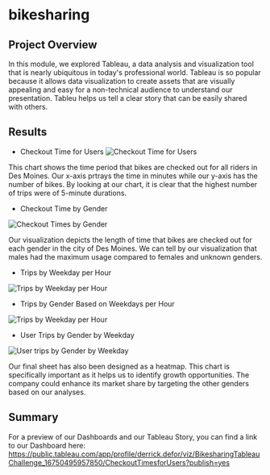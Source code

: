 # bikesharing

## Project Overview

In this module, we explored Tableau, a data analysis and visualization tool that is nearly ubiquitous in today's professional world. Tableau is so popular because it allows data visualization to create assets that are visually appealing and easy for a non-technical audience to understand our presentation. Tableu helps us tell a clear story that can be easily shared with others.

## Results
* Checkout Time for Users
![Checkout Time for Users](https://user-images.githubusercontent.com/111805716/213967553-1b9d13d2-7844-497b-8f00-220ed2d8a247.png)

This chart shows the time period that bikes are checked out for all riders in Des Moines. Our x-axis prtrays the time in minutes while our y-axis has the number of bikes. By looking at our chart, it is clear that the highest number of trips were of 5-minute durations.


* Checkout Time by Gender

![Checkout Times by Gender](https://user-images.githubusercontent.com/111805716/213967665-ad7aff64-4fb2-41cd-b5b5-bdd8ccee2989.png)

Our visualization depicts the length of time that bikes are checked out for each gender in the city of Des Moines. We can tell by our visualization that males had the maximum usage compared to females and unknown genders.

* Trips by Weekday per Hour

![Trips by Weekday per Hour](https://user-images.githubusercontent.com/111805716/213967818-a2d7004a-2f2d-478d-9e55-18728029aef5.png)

* Trips by Gender Based on Weekdays per Hour

![Trips by Weekday per Hour](https://user-images.githubusercontent.com/111805716/213967959-4c96ad7b-e13a-41ff-9618-b087fdcb798d.png)

* User Trips by Gender by Weekday

![User trips by Gender by Weekday](https://user-images.githubusercontent.com/111805716/213968219-0a1c642b-4908-4aee-8491-bb5272ac46c3.png)

Our final sheet has also been designed as a heatmap. This chart is specifically important as it helps us to identify growth opportunities. The company could enhance its market share by targeting the other genders based on our analyses.

## Summary

For a preview of our Dashboards and our Tableau Story, you can find a link to our Dashboard here:
https://public.tableau.com/app/profile/derrick.defor/viz/BikesharingTableauChallenge_16750495957850/CheckoutTimesforUsers?publish=yes
